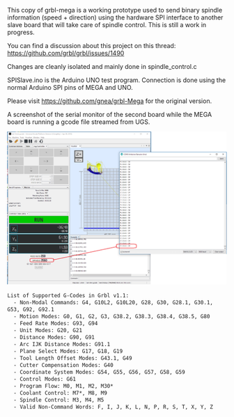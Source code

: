
This copy of grbl-mega is a working prototype used to send binary spindle information (speed + direction) using the hardware SPI interface to another slave board that will take care of spindle control. This is still a work in progress.

You can find a discussion about this project on this thread:
https://github.com/grbl/grbl/issues/1490

Changes are cleanly isolated and mainly done in spindle_control.c

SPISlave.ino is the Arduino UNO test program. Connection is done using the normal Arduino SPI pins of MEGA and UNO.

Please visit https://github.com/gnea/grbl-Mega for the original version.

A screenshot of the serial monitor of the second board while the MEGA board is running a gcode file streamed from UGS.

![UGS->MEGA->UNO](https://github.com/mmcristi1981/grbl-mega-spi/blob/master/grbl-mega-spi-spindle-speed.png?raw=true)
```
List of Supported G-Codes in Grbl v1.1:
  - Non-Modal Commands: G4, G10L2, G10L20, G28, G30, G28.1, G30.1, G53, G92, G92.1
  - Motion Modes: G0, G1, G2, G3, G38.2, G38.3, G38.4, G38.5, G80
  - Feed Rate Modes: G93, G94
  - Unit Modes: G20, G21
  - Distance Modes: G90, G91
  - Arc IJK Distance Modes: G91.1
  - Plane Select Modes: G17, G18, G19
  - Tool Length Offset Modes: G43.1, G49
  - Cutter Compensation Modes: G40
  - Coordinate System Modes: G54, G55, G56, G57, G58, G59
  - Control Modes: G61
  - Program Flow: M0, M1, M2, M30*
  - Coolant Control: M7*, M8, M9
  - Spindle Control: M3, M4, M5
  - Valid Non-Command Words: F, I, J, K, L, N, P, R, S, T, X, Y, Z
```
